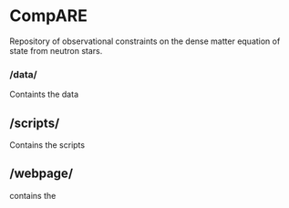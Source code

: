 # CompARE

Repository of observational constraints on the dense matter equation of state from neutron stars.

### /data/

Containts the data 

## /scripts/

Contains the scripts

## /webpage/

contains the 